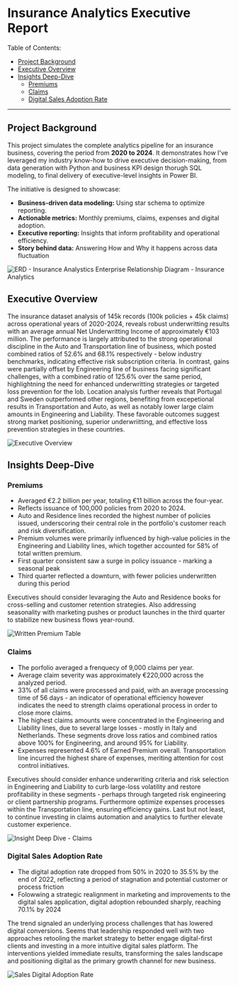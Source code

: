 # Insurance Analytics Executive Report

 Table of Contents:
 
- [Project Background](#project-background)
- [Executive Overview](#executive-overview)
- [Insights Deep-Dive](#insights-deep-dive)
  - [Premiums](#premiums)
  - [Claims](#claims)
  - [Digital Sales Adoption Rate](#digital-sales-adoption-rate)
---
## Project Background

This project simulates the complete analytics pipeline for an insurance business, covering the period from **2020 to 2024**. It demonstrates how I've leveraged my industry know-how to drive executive decision-making, from data generation with Python and business KPI design thorugh SQL modeling, to final delivery of executive-level insights in Power BI.

The initiative is designed to showcase:
- **Business-driven data modeling:** Using star schema to optimize reporting.
- **Actionable metrics:** Monthly premiums, claims, expenses and digital adoption.
- **Executive reporting:** Insights that inform profitability and operational efficiency.
- **Story behind data:** Answering How and Why it happens across data fluctuation

![ERD - Insurance Analystics](https://github.com/user-attachments/assets/4d9eb030-1545-402d-8504-66d3c7a677fb)
Enterprise Relationship Diagram - Insurance Analytics

## Executive Overview

The insurance dataset analysis of 145k records (100k policies + 45k claims) across operational years of 2020-2024, reveals robust underwritting results with an average annual Net Underwritting Income of approximately €103 million. 
The performance is largely attributed to the strong operational discipline in the Auto and Transportation line of business, which posted combined ratios of 52.6% and 68.1% respectively - below industry benchmarks, indicating effective risk subscription criteria. In contrast, gains were partially offset by Engineering line of business facing significant challenges, with a combined ratio of 125.6% over the same period, highlightning the need for enhanced underwritting strategies or targeted loss prevention for the lob. 
Location analysis further reveals that Portugal and Sweden outperformed other regions, benefiting from excepetional results in Transportation and Auto, as well as notably lower large claim amounts in Engineering and Liability. These favorable outcomes suggest strong market positioning, superior underwriitting, and effective loss prevention strategies in these countries. 

![Executive Overview](https://github.com/user-attachments/assets/93419ea1-6cd6-4774-a1b1-bddf8cb5500a)

## Insights Deep-Dive

### Premiums

- Averaged €2.2 billion per year, totaling €11 billion across the four-year.
- Reflects issuance of 100,000 policies from 2020 to 2024.
- Auto and Residence lines recorded the highest number of policies issued, underscoring their central role in the portfolio's customer reach and risk diversification. 
- Premium volumes were primarily influenced by high-value policies in the Engineering and Liability lines, which together accounted for 58% of total written premium.
- First quarter consistent saw a surge in policy issuance - marking a seasonal peak
- Third quarter reflected a downturn, with fewer policies underwritten during this period

Executives should consider levaraging the Auto and Residence books for cross-selling and customer retention strategies. Also addressing seasonality with marketing pushes or product launches in the third quarter to stabilize new business flows year-round.
  
![Written Premium Table](https://github.com/user-attachments/assets/5f02204b-f996-4559-8871-b9ecf970b842)

### Claims

- The porfolio averaged a frenquecy of 9,000 claims per year.
- Average claim severity was approximately €220,000 across the analyzed period.
- 33% of all claims were processed and paid, with an average processing time of 56 days - an indicator of operational efficiency however indicates the need to strength claims operational process in order to close more claims.
- The highest claims amounts were concentrated in the Engineering and Liability lines, due to several large losses - mostly in Italy and Netherlands. These segments drove loss ratios and combined ratios above 100% for Engineering, and around 95% for Liability.
- Expenses represented 4.6% of Earned Premium overall. Transportation line incurred the highest share of expenses, meriting attention for cost control initiatives.

Executives should consider enhance underwriting criteria and risk selection in Engineering and Liability to curb large-loss volatility and restore profitability in these segments - perhaps through targeted risk engineering or client partnership programs. Furthermore optimize expenses processes within the Transportation line, ensuring efficiency gains. Last but not least, to continue investing in claims automation and analytics to further elevate customer experience. 

![Insight Deep Dive - Claims](https://github.com/user-attachments/assets/085bce0e-efd4-4301-91fa-f573eeb7b3f6)

### Digital Sales Adoption Rate

- The digital adoption rate dropped from 50% in 2020 to 35.5% by the end of 2022, reflecting a period of stagnation and potential customer or process friction
- Folowwing a strategic realignment in marketing and improvements to the digital sales application, digital adoption rebounded sharply, reaching 70.1% by 2024

The trend signaled an underlying process challenges that has lowered digital conversions. Seems that leadership responded well with two approaches retooling the market strategy to better engage digital-first clients and investing in a more intuitive digital sales platform. The interventions yielded immediate results, transforming the sales landscape and positioning digital as the primary growth channel for new business. 

![Sales Digital Adoption Rate](https://github.com/user-attachments/assets/86fcbf02-c0c1-4888-94fc-9a7dd1577b6c)






